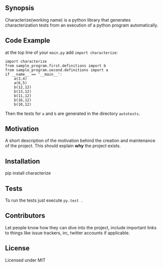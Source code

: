 ## Synopsis

Characterize(working name) is a python library that generates characterization tests from an execution of a python program automatically.
## Code Example
at the top line of your `main.py` add `import characterize`:
~~~
import characterize
from sample_program.first.definitions import b
from sample_program.second.definitions import a
if __name__ == '__main__':
    a(3,4)
    a(6,5)
    b(12,12)
    b(13,12)
    b(11,12)
    b(16,12)
    b(10,12)
~~~
Then the tests for `a` and `b` are generated in the directory `autotests`.
## Motivation

A short description of the motivation behind the creation and maintenance of the project. This should explain **why** the project exists.

## Installation

pip install characterize

## Tests

To run the tests just execute `py.test .`

## Contributors

Let people know how they can dive into the project, include important links to things like issue trackers, irc, twitter accounts if applicable.

## License

Licensed under MIT
